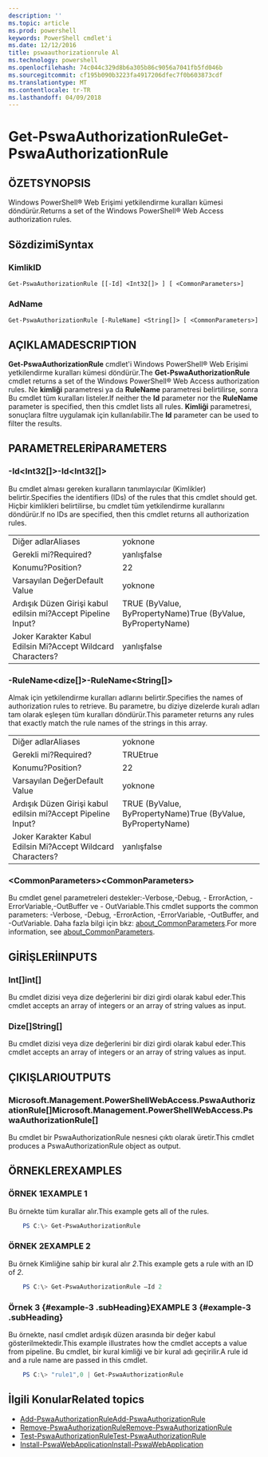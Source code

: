```yaml
---
description: ''
ms.topic: article
ms.prod: powershell
keywords: PowerShell cmdlet'i
ms.date: 12/12/2016
title: pswaauthorizationrule Al
ms.technology: powershell
ms.openlocfilehash: 74c044c329d8b6a305b86c9056a7041fb5fd046b
ms.sourcegitcommit: cf195b090b3223fa4917206dfec7f0b603873cdf
ms.translationtype: MT
ms.contentlocale: tr-TR
ms.lasthandoff: 04/09/2018
---
```

# <a name="get-pswaauthorizationrule"></a><span data-ttu-id="cdf9a-103">Get-PswaAuthorizationRule</span><span class="sxs-lookup"><span data-stu-id="cdf9a-103">Get-PswaAuthorizationRule</span></span>

## <a name="synopsis"></a><span data-ttu-id="cdf9a-104">ÖZET</span><span class="sxs-lookup"><span data-stu-id="cdf9a-104">SYNOPSIS</span></span>

<span data-ttu-id="cdf9a-105">Windows PowerShell® Web Erişimi yetkilendirme kuralları kümesi döndürür.</span><span class="sxs-lookup"><span data-stu-id="cdf9a-105">Returns a set of the Windows PowerShell® Web Access authorization rules.</span></span>

## <a name="syntax"></a><span data-ttu-id="cdf9a-106">Sözdizimi</span><span class="sxs-lookup"><span data-stu-id="cdf9a-106">Syntax</span></span>

### <a name="id"></a><span data-ttu-id="cdf9a-107">Kimlik</span><span class="sxs-lookup"><span data-stu-id="cdf9a-107">ID</span></span>
```
Get-PswaAuthorizationRule [[-Id] <Int32[]> ] [ <CommonParameters>]
```

### <a name="name"></a><span data-ttu-id="cdf9a-108">Ad</span><span class="sxs-lookup"><span data-stu-id="cdf9a-108">Name</span></span>
```
Get-PswaAuthorizationRule [-RuleName] <String[]> [ <CommonParameters>]
```

## <a name="description"></a><span data-ttu-id="cdf9a-109">AÇIKLAMA</span><span class="sxs-lookup"><span data-stu-id="cdf9a-109">DESCRIPTION</span></span>

<span data-ttu-id="cdf9a-110">**Get-PswaAuthorizationRule** cmdlet'i Windows PowerShell® Web Erişimi yetkilendirme kuralları kümesi döndürür.</span><span class="sxs-lookup"><span data-stu-id="cdf9a-110">The **Get-PswaAuthorizationRule** cmdlet returns a set of the Windows PowerShell® Web Access authorization rules.</span></span>
<span data-ttu-id="cdf9a-111">Ne **kimliği** parametresi ya da **RuleName** parametresi belirtilirse, sonra Bu cmdlet tüm kuralları listeler.</span><span class="sxs-lookup"><span data-stu-id="cdf9a-111">If neither the **Id** parameter nor the **RuleName** parameter is specified, then this cmdlet lists all rules.</span></span> <span data-ttu-id="cdf9a-112">**Kimliği** parametresi, sonuçlara filtre uygulamak için kullanılabilir.</span><span class="sxs-lookup"><span data-stu-id="cdf9a-112">The **Id** parameter can be used to filter the results.</span></span>

## <a name="parameters"></a><span data-ttu-id="cdf9a-113">PARAMETRELERİ</span><span class="sxs-lookup"><span data-stu-id="cdf9a-113">PARAMETERS</span></span>

### <a name="-idltint32gt"></a><span data-ttu-id="cdf9a-114">-Id&lt;Int32\[\]&gt;</span><span class="sxs-lookup"><span data-stu-id="cdf9a-114">-Id&lt;Int32\[\]&gt;</span></span>

<span data-ttu-id="cdf9a-115">Bu cmdlet alması gereken kuralların tanımlayıcılar (Kimlikler) belirtir.</span><span class="sxs-lookup"><span data-stu-id="cdf9a-115">Specifies the identifiers (IDs) of the rules that this cmdlet should get.</span></span> <span data-ttu-id="cdf9a-116">Hiçbir kimlikleri belirtilirse, bu cmdlet tüm yetkilendirme kurallarını döndürür.</span><span class="sxs-lookup"><span data-stu-id="cdf9a-116">If no IDs are specified, then this cmdlet returns all authorization rules.</span></span>

|||
|-|-|
| <span data-ttu-id="cdf9a-117">Diğer adlar</span><span class="sxs-lookup"><span data-stu-id="cdf9a-117">Aliases</span></span>                              | <span data-ttu-id="cdf9a-118">yok</span><span class="sxs-lookup"><span data-stu-id="cdf9a-118">none</span></span>                                 |
| <span data-ttu-id="cdf9a-119">Gerekli mi?</span><span class="sxs-lookup"><span data-stu-id="cdf9a-119">Required?</span></span>                            | <span data-ttu-id="cdf9a-120">yanlış</span><span class="sxs-lookup"><span data-stu-id="cdf9a-120">false</span></span>                                |
| <span data-ttu-id="cdf9a-121">Konumu?</span><span class="sxs-lookup"><span data-stu-id="cdf9a-121">Position?</span></span>                            | <span data-ttu-id="cdf9a-122">2</span><span class="sxs-lookup"><span data-stu-id="cdf9a-122">2</span></span>                                    |
| <span data-ttu-id="cdf9a-123">Varsayılan Değer</span><span class="sxs-lookup"><span data-stu-id="cdf9a-123">Default Value</span></span>                        | <span data-ttu-id="cdf9a-124">yok</span><span class="sxs-lookup"><span data-stu-id="cdf9a-124">none</span></span>                                 |
| <span data-ttu-id="cdf9a-125">Ardışık Düzen Girişi kabul edilsin mi?</span><span class="sxs-lookup"><span data-stu-id="cdf9a-125">Accept Pipeline Input?</span></span>               | <span data-ttu-id="cdf9a-126">TRUE (ByValue, ByPropertyName)</span><span class="sxs-lookup"><span data-stu-id="cdf9a-126">True (ByValue, ByPropertyName)</span></span>       |
| <span data-ttu-id="cdf9a-127">Joker Karakter Kabul Edilsin Mi?</span><span class="sxs-lookup"><span data-stu-id="cdf9a-127">Accept Wildcard Characters?</span></span>          | <span data-ttu-id="cdf9a-128">yanlış</span><span class="sxs-lookup"><span data-stu-id="cdf9a-128">false</span></span>                                |

### <a name="-rulenameltstringgt"></a><span data-ttu-id="cdf9a-129">-RuleName&lt;dize\[\]&gt;</span><span class="sxs-lookup"><span data-stu-id="cdf9a-129">-RuleName&lt;String\[\]&gt;</span></span>

<span data-ttu-id="cdf9a-130">Almak için yetkilendirme kuralları adlarını belirtir.</span><span class="sxs-lookup"><span data-stu-id="cdf9a-130">Specifies the names of authorization rules to retrieve.</span></span> <span data-ttu-id="cdf9a-131">Bu parametre, bu diziye dizelerde kuralı adları tam olarak eşleşen tüm kuralları döndürür.</span><span class="sxs-lookup"><span data-stu-id="cdf9a-131">This parameter returns any rules that exactly match the rule names of the strings in this array.</span></span>

|||
|-|-|
| <span data-ttu-id="cdf9a-132">Diğer adlar</span><span class="sxs-lookup"><span data-stu-id="cdf9a-132">Aliases</span></span>                              | <span data-ttu-id="cdf9a-133">yok</span><span class="sxs-lookup"><span data-stu-id="cdf9a-133">none</span></span>                                 |
| <span data-ttu-id="cdf9a-134">Gerekli mi?</span><span class="sxs-lookup"><span data-stu-id="cdf9a-134">Required?</span></span>                            | <span data-ttu-id="cdf9a-135">TRUE</span><span class="sxs-lookup"><span data-stu-id="cdf9a-135">true</span></span>                                 |
| <span data-ttu-id="cdf9a-136">Konumu?</span><span class="sxs-lookup"><span data-stu-id="cdf9a-136">Position?</span></span>                            | <span data-ttu-id="cdf9a-137">2</span><span class="sxs-lookup"><span data-stu-id="cdf9a-137">2</span></span>                                    |
| <span data-ttu-id="cdf9a-138">Varsayılan Değer</span><span class="sxs-lookup"><span data-stu-id="cdf9a-138">Default Value</span></span>                        | <span data-ttu-id="cdf9a-139">yok</span><span class="sxs-lookup"><span data-stu-id="cdf9a-139">none</span></span>                                 |
| <span data-ttu-id="cdf9a-140">Ardışık Düzen Girişi kabul edilsin mi?</span><span class="sxs-lookup"><span data-stu-id="cdf9a-140">Accept Pipeline Input?</span></span>               | <span data-ttu-id="cdf9a-141">TRUE (ByValue, ByPropertyName)</span><span class="sxs-lookup"><span data-stu-id="cdf9a-141">True (ByValue, ByPropertyName)</span></span>       |
| <span data-ttu-id="cdf9a-142">Joker Karakter Kabul Edilsin Mi?</span><span class="sxs-lookup"><span data-stu-id="cdf9a-142">Accept Wildcard Characters?</span></span>          | <span data-ttu-id="cdf9a-143">yanlış</span><span class="sxs-lookup"><span data-stu-id="cdf9a-143">false</span></span>                                |

### <a name="ltcommonparametersgt"></a><span data-ttu-id="cdf9a-144">&lt;CommonParameters&gt;</span><span class="sxs-lookup"><span data-stu-id="cdf9a-144">&lt;CommonParameters&gt;</span></span>

<span data-ttu-id="cdf9a-145">Bu cmdlet genel parametreleri destekler:-Verbose,-Debug, - ErrorAction, - ErrorVariable,-OutBuffer ve - OutVariable.</span><span class="sxs-lookup"><span data-stu-id="cdf9a-145">This cmdlet supports the common parameters: -Verbose, -Debug, -ErrorAction, -ErrorVariable, -OutBuffer, and -OutVariable.</span></span>
<span data-ttu-id="cdf9a-146">Daha fazla bilgi için bkz: [about_CommonParameters](http://go.microsoft.com/fwlink/p/?LinkID=113216).</span><span class="sxs-lookup"><span data-stu-id="cdf9a-146">For more information, see [about_CommonParameters](http://go.microsoft.com/fwlink/p/?LinkID=113216).</span></span>

## <a name="inputs"></a><span data-ttu-id="cdf9a-147">GİRİŞLERİ</span><span class="sxs-lookup"><span data-stu-id="cdf9a-147">INPUTS</span></span>

### <a name="int"></a><span data-ttu-id="cdf9a-148">Int\[\]</span><span class="sxs-lookup"><span data-stu-id="cdf9a-148">int\[\]</span></span>

<span data-ttu-id="cdf9a-149">Bu cmdlet dizisi veya dize değerlerini bir dizi girdi olarak kabul eder.</span><span class="sxs-lookup"><span data-stu-id="cdf9a-149">This cmdlet accepts an array of integers or an array of string values as input.</span></span>

### <a name="string"></a><span data-ttu-id="cdf9a-150">Dize\[\]</span><span class="sxs-lookup"><span data-stu-id="cdf9a-150">String\[\]</span></span>

<span data-ttu-id="cdf9a-151">Bu cmdlet dizisi veya dize değerlerini bir dizi girdi olarak kabul eder.</span><span class="sxs-lookup"><span data-stu-id="cdf9a-151">This cmdlet accepts an array of integers or an array of string values as input.</span></span>

## <a name="outputs"></a><span data-ttu-id="cdf9a-152">ÇIKIŞLARI</span><span class="sxs-lookup"><span data-stu-id="cdf9a-152">OUTPUTS</span></span>

### <a name="microsoftmanagementpowershellwebaccesspswaauthorizationrule"></a><span data-ttu-id="cdf9a-153">Microsoft.Management.PowerShellWebAccess.PswaAuthorizationRule\[\]</span><span class="sxs-lookup"><span data-stu-id="cdf9a-153">Microsoft.Management.PowerShellWebAccess.PswaAuthorizationRule\[\]</span></span>

<span data-ttu-id="cdf9a-154">Bu cmdlet bir PswaAuthorizationRule nesnesi çıktı olarak üretir.</span><span class="sxs-lookup"><span data-stu-id="cdf9a-154">This cmdlet produces a PswaAuthorizationRule object as output.</span></span>


## <a name="examples"></a><span data-ttu-id="cdf9a-155">ÖRNEKLER</span><span class="sxs-lookup"><span data-stu-id="cdf9a-155">EXAMPLES</span></span>

### <a name="example-1"></a><span data-ttu-id="cdf9a-156">ÖRNEK 1</span><span class="sxs-lookup"><span data-stu-id="cdf9a-156">EXAMPLE 1</span></span>

<span data-ttu-id="cdf9a-157">Bu örnekte tüm kurallar alır.</span><span class="sxs-lookup"><span data-stu-id="cdf9a-157">This example gets all of the rules.</span></span>

```PowerShell
    PS C:\> Get-PswaAuthorizationRule
```

### <a name="example-2"></a><span data-ttu-id="cdf9a-158">ÖRNEK 2</span><span class="sxs-lookup"><span data-stu-id="cdf9a-158">EXAMPLE 2</span></span>

<span data-ttu-id="cdf9a-159">Bu örnek Kimliğine sahip bir kural alır *2*.</span><span class="sxs-lookup"><span data-stu-id="cdf9a-159">This example gets a rule with an ID of *2*.</span></span>

```PowerShell
    PS C:\> Get-PswaAuthorizationRule –Id 2
```

### <a name="example-3-example-3-subheading"></a><span data-ttu-id="cdf9a-160">Örnek 3 {#example-3 .subHeading}</span><span class="sxs-lookup"><span data-stu-id="cdf9a-160">EXAMPLE 3 {#example-3 .subHeading}</span></span>

<span data-ttu-id="cdf9a-161">Bu örnekte, nasıl cmdlet ardışık düzen arasında bir değer kabul gösterilmektedir.</span><span class="sxs-lookup"><span data-stu-id="cdf9a-161">This example illustrates how the cmdlet accepts a value from pipeline.</span></span>
<span data-ttu-id="cdf9a-162">Bu cmdlet, bir kural kimliği ve bir kural adı geçirilir.</span><span class="sxs-lookup"><span data-stu-id="cdf9a-162">A rule id and a rule name are passed in this cmdlet.</span></span>

```PowerShell
    PS C:\> "rule1",0 | Get-PswaAuthorizationRule
```

## <a name="related-topics"></a><span data-ttu-id="cdf9a-163">İlgili Konular</span><span class="sxs-lookup"><span data-stu-id="cdf9a-163">Related topics</span></span>

- [<span data-ttu-id="cdf9a-164">Add-PswaAuthorizationRule</span><span class="sxs-lookup"><span data-stu-id="cdf9a-164">Add-PswaAuthorizationRule</span></span>](add-pswaauthorizationrule.md)
- [<span data-ttu-id="cdf9a-165">Remove-PswaAuthorizationRule</span><span class="sxs-lookup"><span data-stu-id="cdf9a-165">Remove-PswaAuthorizationRule</span></span>](remove-pswaauthorizationrule.md)
- [<span data-ttu-id="cdf9a-166">Test-PswaAuthorizationRule</span><span class="sxs-lookup"><span data-stu-id="cdf9a-166">Test-PswaAuthorizationRule</span></span>](test-pswaauthorizationrule.md)
- [<span data-ttu-id="cdf9a-167">Install-PswaWebApplication</span><span class="sxs-lookup"><span data-stu-id="cdf9a-167">Install-PswaWebApplication</span></span>](install-pswawebapplication.md)
